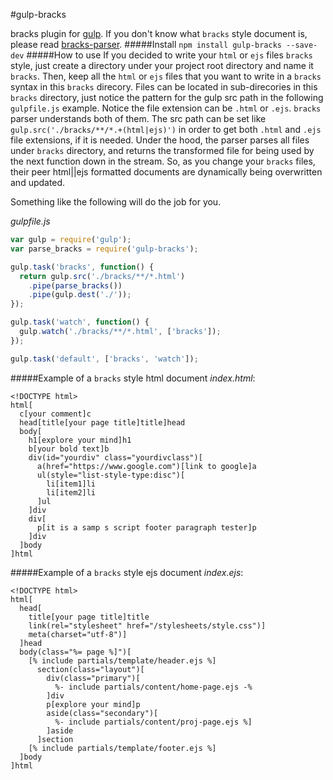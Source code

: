 #gulp-bracks

bracks plugin for [gulp](https://github.com/gulpjs/gulp). If you don't know what `bracks` style document is, please read [bracks-parser](https://github.com/mawni/nodejs-bracks-parser).
#####Install
`npm install gulp-bracks --save-dev`
#####How to use
If you decided to write your `html` or `ejs` files `bracks` style, just create a directory under your project root directory and name it `bracks`. Then, keep all the `html` or `ejs` files that you want to write in a `bracks` syntax in this `bracks` direcory. Files can be located in sub-direcories in this `bracks` directory, just notice the pattern for the gulp src path in the following `gulpfile.js` example. Notice the file extension can be `.html` or `.ejs`. `bracks` parser understands both of
them. The src path can be set like `gulp.src('./bracks/**/*.+(html|ejs)')` in order to get both `.html` and `.ejs` file extensions, if it is needed. Under the hood, the parser parses all files under `bracks` directory, and returns the transformed file for being used by the next function down in the stream. So, as you change your `bracks` files, their peer html||ejs formatted documents are dynamically being overwritten and updated.

Something like the following will do the job for you.

*gulpfile.js*
```javascript
var gulp = require('gulp');
var parse_bracks = require('gulp-bracks');

gulp.task('bracks', function() {
  return gulp.src('./bracks/**/*.html')
    .pipe(parse_bracks())
    .pipe(gulp.dest('./'));
});

gulp.task('watch', function() {
  gulp.watch('./bracks/**/*.html', ['bracks']);
});

gulp.task('default', ['bracks', 'watch']);
```
#####Example of a `bracks` style html document
*index.html*:
```
<!DOCTYPE html>
html[
  c[your comment]c
  head[title[your page title]title]head
  body[
    h1[explore your mind]h1
    b[your bold text]b
    div(id="yourdiv" class="yourdivclass")[
      a(href="https://www.google.com")[link to google]a
      ul(style="list-style-type:disc")[
        li[item1]li
        li[item2]li
      ]ul
    ]div
    div[
      p[it is a samp s script footer paragraph tester]p
    ]div
  ]body
]html
```
#####Example of a `bracks` style ejs document
*index.ejs*:
```
<!DOCTYPE html>
html[
  head[
    title[your page title]title
    link(rel="stylesheet" href="/stylesheets/style.css")]
    meta(charset="utf-8")]
  ]head
  body(class="%= page %]")[
    [% include partials/template/header.ejs %]
      section(class="layout")[
        div(class="primary")[
          %- include partials/content/home-page.ejs -%
        ]div
        p[explore your mind]p
        aside(class="secondary")[
          %- include partials/content/proj-page.ejs %]
        ]aside
      ]section
    [% include partials/template/footer.ejs %]
  ]body
]html
```

